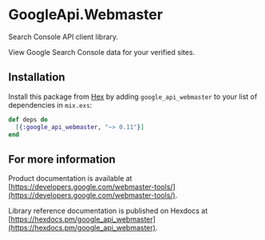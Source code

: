 # GoogleApi.Webmaster

Search Console API client library.

View Google Search Console data for your verified sites.

## Installation

Install this package from [Hex](https://hex.pm) by adding
`google_api_webmaster` to your list of dependencies in `mix.exs`:

```elixir
def deps do
  [{:google_api_webmaster, "~> 0.11"}]
end
```

## For more information

Product documentation is available at [https://developers.google.com/webmaster-tools/](https://developers.google.com/webmaster-tools/).

Library reference documentation is published on Hexdocs at
[https://hexdocs.pm/google_api_webmaster](https://hexdocs.pm/google_api_webmaster).
